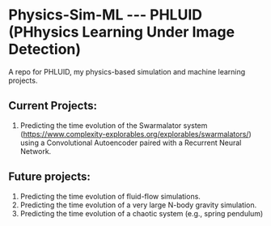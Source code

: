 # Physics-Sim-ML --- PHLUID (PHhysics Learning Under Image Detection)
A repo for PHLUID, my physics-based simulation and machine learning projects.
## Current Projects:
1. Predicting the time evolution of the Swarmalator system (https://www.complexity-explorables.org/explorables/swarmalators/) using a Convolutional Autoencoder paired with a Recurrent Neural Network.
## Future projects:
1. Predicting the time evolution of fluid-flow simulations.
2. Predicting the time evolution of a very large N-body gravity simulation.
3. Predicting the time evolution of a chaotic system (e.g., spring pendulum)
